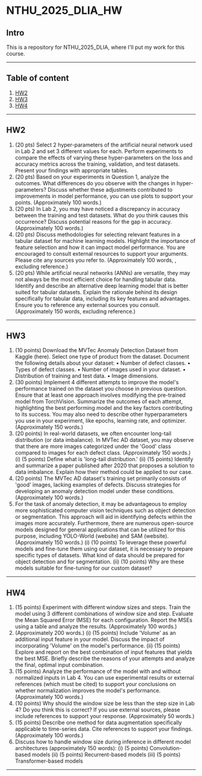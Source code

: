 # NTHU_2025_DLIA_HW

## **Intro**
This is a repository for NTHU_2025_DLIA, where I'll put my work for this course.

---

## **Table of content**
1. [HW2](#HW2)  
2. [HW3](#HW3)  
3. [HW4](#HW4)   

---

## **HW2**
1. (20 pts) Select 2 hyper-parameters of the artificial neural network used in Lab 2 and set
3 different values for each. Perform experiments to compare the effects of varying these
hyper-parameters on the loss and accuracy metrics across the training, validation, and test
datasets. Present your findings with appropriate tables.
2. (20 pts) Based on your experiments in Question 1, analyze the outcomes. What
differences do you observe with the changes in hyper-parameters? Discuss whether these
adjustments contributed to improvements in model performance, you can use plots to
support your points. (Approximately 100 words.)
3. (20 pts) In Lab 2, you may have noticed a discrepancy in accuracy between the training
and test datasets. What do you think causes this occurrence? Discuss potential reasons for
the gap in accuracy. (Approximately 100 words.)
4. (20 pts) Discuss methodologies for selecting relevant features in a tabular dataset for
machine learning models. Highlight the importance of feature selection and how it can
impact model performance. You are encouraged to consult external resources to support
your arguments. Please cite any sources you refer to. (Approximately 100 words, ,
excluding reference.)
5. (20 pts) While artificial neural networks (ANNs) are versatile, they may not always be
the most efficient choice for handling tabular data. Identify and describe an alternative
deep learning model that is better suited for tabular datasets. Explain the rationale behind
its design specifically for tabular data, including its key features and advantages. Ensure
you to reference any external sources you consult. (Approximately 150 words, excluding
reference.)

---

## **HW3**
1. (10 points) Download the MVTec Anomaly Detection Dataset from Kaggle (here).
Select one type of product from the dataset. Document the following details
about your dataset:
• Number of defect classes.
• Types of defect classes.
• Number of images used in your dataset.
• Distribution of training and test data.
• Image dimensions.
2. (30 points) Implement 4 different attempts to improve the model's performance
trained on the dataset you choose in previous question. Ensure that at least one
approach involves modifying the pre-trained model from TorchVision.
Summarize the outcomes of each attempt, highlighting the best performing
model and the key factors contributing to its success. You may also need to
describe other hyperparameters you use in your experiment, like epochs,
learning rate, and optimizer. (Approximately 150 words.)
3. (20 points) In real-world datasets, we often encounter long-tail distribution (or
data imbalance). In MVTec AD dataset, you may observe that there are more
images categorized under the 'Good' class compared to images for each defect
class. (Approximately 150 words.)
(i) (5 points) Define what is 'long-tail distribution.'
(ii) (15 points) Identify and summarize a paper published after 2020 that
proposes a solution to data imbalance. Explain how their method could be
applied to our case.
4. (20 points) The MVTec AD dataset's training set primarily consists of 'good'
images, lacking examples of defects. Discuss strategies for developing an
anomaly detection model under these conditions. (Approximately 100 words.)
5. For the task of anomaly detection, it may be advantageous to employ more
sophisticated computer vision techniques such as object detection or
segmentation. This approach will aid in identifying defects within the images
more accurately. Furthermore, there are numerous open-source models
designed for general applications that can be utilized for this purpose, including
YOLO-World (website) and SAM (website). (Approximately 150 words.)
(i) (10 points) To leverage these powerful models and fine-tune them using our
dataset, it is necessary to prepare specific types of datasets. What kind of
data should be prepared for object detection and for segmentation.
(ii) (10 points) Why are these models suitable for fine-tuning for our custom
dataset?

---

## **HW4**
1. (15 points) Experiment with different window sizes and steps. Train the model
using 3 different combinations of window size and step. Evaluate the Mean
Squared Error (MSE) for each configuration. Report the MSEs using a table and
analyze the results. (Approximately 100 words.)
2. (Approximately 200 words.)
(i) (15 points) Include 'Volume' as an additional input feature in your model.
Discuss the impact of incorporating 'Volume' on the model's performance.
(ii) (15 points) Explore and report on the best combination of input features that
yields the best MSE. Briefly describe the reasons of your attempts and
analyze the final, optimal input combination.
3. (15 points) Analyze the performance of the model with and without normalized
inputs in Lab 4. You can use experimental results or external references (which
must be cited) to support your conclusions on whether normalization improves
the model's performance. (Approximately 100 words.)
4. (10 points) Why should the window size be less than the step size in Lab 4? Do
you think this is correct? If you use external sources, please include references
to support your response. (Approximately 50 words.)
5. (15 points) Describe one method for data augmentation specifically applicable
to time-series data. Cite references to support your findings. (Approximately 100
words.)
6. Discuss how to handle window size during inference in different model
architectures (approximately 150 words):
(i) (5 points) Convolution-based models
(ii) (5 points) Recurrent-based models
(iii) (5 points) Transformer-based models
---

